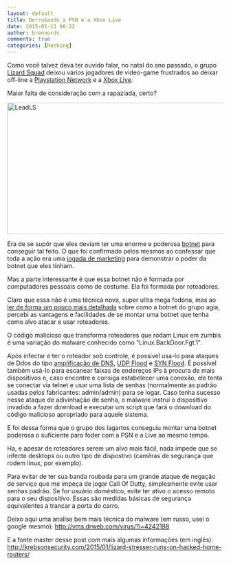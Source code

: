 ```yaml
---
layout: default
title: Derrubando a PSN e a Xbox Live
date: 2015-01-11 00:22
author: brennords
comments: true
categories: [Hacking]
---
```

Como você talvez deva ter ouvido falar, no natal do ano passado, o grupo <a href="http://www.gamevicio.com/i/noticias/203/203560-grupo-lizard-squad-ameaca-desligar-o-xbox-live-no-natal-para-sempre/" target="_blank">Lizard Squad</a> deixou vários jogadores de video-game frustrados ao deixar off-line a <a href="http://br.playstation.com/psn/" target="_blank">Playstation Network</a> e a <a href="http://www.xbox.com/pt-BR/Live/Home" target="_blank">Xbox Live</a>.

Maior falta de consideração com a rapaziada, certo?

<a href="https://brenn0.files.wordpress.com/2015/01/leadls.jpg"><img class="  wp-image-1068 aligncenter" src="https://brenn0.files.wordpress.com/2015/01/leadls.jpg?w=300" alt="LeadLS" width="567" height="305" /></a>


Era de se supôr que eles deviam ter uma enorme e poderosa <a href="http://www.tecmundo.com.br/spyware/2330-o-que-sao-bots-e-botnets-.htm" target="_blank">botnet</a> para conseguir tal feito. O que foi confirmado pelos mesmos ao confessar que toda a ação era uma <a href="http://meiobit.com/305919/lizard-squad-psn-xbox-live-ferramenta-ataques-ddos-paga/" target="_blank">jogada de marketing</a> para demonstrar o poder da botnet que eles tinham.

Mas a parte interessante é que essa botnet não é formada por computadores pessoais como de costume. Ela foi formada por roteadores.

<!--more-->

Claro que essa não é uma técnica nova, super ultra mega fodona, mas ao <a href="http://krebsonsecurity.com/2015/01/lizard-stresser-runs-on-hacked-home-routers/" target="_blank">ler de forma um pouco mais detalhada</a> sobre como a botnet do grupo agia, percebi as vantagens e facilidades de se montar uma botnet que tenha como alvo atacar e usar roteadores.

O código malicioso que transforma roteadores que rodam Linux em zumbis é uma variação do malware conhecido como "Linux.BackDoor.Fgt.1".

Após infectar e ter o roteador sob controle, é possível usa-lo para ataques de Ddos do tipo <a href="http://www.seginfo.com.br/ataques-de-amplificacao-de-dns-e-recomendacoes-cert-br-via-nelsonmurilo-e-certbr/" target="_blank">amplificação de DNS</a>, <a href="http://www.vivaolinux.com.br/artigo/BSD-Sockets-em-linguagem-C?pagina=11" target="_blank">UDP Flood</a> e <a href="https://pt.wikipedia.org/wiki/SYN_Flood" target="_blank">SYN Flood</a>. É possível também usá-lo para escanear faixas de endereços IPs à procura de mais dispositivos e, caso encontre e consiga estabelecer uma conexão, ele tenta se conectar via telnet e usar uma lista de senhas (normalmente as padrão usadas pelos fabricantes: admin/admin) para se logar. Caso tenha sucesso nesse ataque de adivinhação de senha, o malware instrui o dispositivo invadido a fazer download e executar um script que fará o download do código malicioso apropriado para aquele sistema.

E foi dessa forma que o grupo dos lagartos conseguiu montar uma botnet poderosa o suficiente para foder com a PSN e a Live ao mesmo tempo.

Ha, e apesar de roteadores serem um alvo mais fácil, nada impede que se infecte desktops ou outro tipo de dispostivo (camêras de segurança que rodem linux, por exemplo).

Para evitar de ter sua banda roubada para um grande ataque de negação de serviço que me impeça de jogar Call Of Dutty, simplesmente evite usar senhas padrão. Se for usuário doméstico, evite ter ativo o acesso remoto para o seu dispositivo. Essas são medidas básicas de segurança equivalentes a trancar a porta do carro.

Deixo aqui uma analíse bem mais técnica do malware (em russo, usei o google mesmo): <a href="http://vms.drweb.com/virus/?i=4242198" target="_blank">http://vms.drweb.com/virus/?i=4242198</a>

E a fonte master desse post com mais algumas informações (em inglês): <a href="http://krebsonsecurity.com/2015/01/lizard-stresser-runs-on-hacked-home-routers/" target="_blank">http://krebsonsecurity.com/2015/01/lizard-stresser-runs-on-hacked-home-routers/</a>
